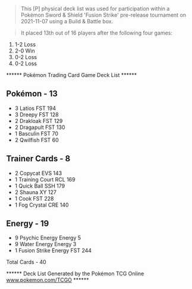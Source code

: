 > This [P] physical deck list was used for participation within a Pokémon Sword & Shield 'Fusion Strike' pre-release tournament on 2021-11-07 using a Build & Battle box.

> It placed 13th out of 16 players after the following four games:
1. 1-2 Loss
2. 2-0 Win
3. 0-2 Loss
4. 0-2 Loss


****** Pokémon Trading Card Game Deck List ******

## Pokémon - 13

* 3 Latios FST 194
* 3 Dreepy FST 128
* 2 Drakloak FST 129
* 2 Dragapult FST 130
* 1 Basculin FST 70
* 2 Qwilfish FST 60

## Trainer Cards - 8

* 2 Copycat EVS 143
* 1 Training Court RCL 169
* 1 Quick Ball SSH 179
* 2 Shauna XY 127
* 1 Cook FST 228
* 1 Fog Crystal CRE 140

## Energy - 19

* 9 Psychic Energy Energy 5
* 9 Water Energy Energy 3
* 1 Fusion Strike Energy FST 244

Total Cards - 40

****** Deck List Generated by the Pokémon TCG Online www.pokemon.com/TCGO ******
